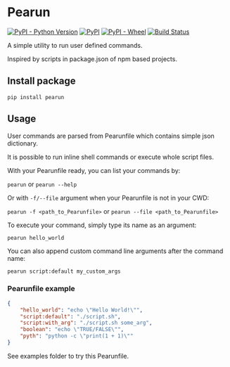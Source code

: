 # Pearun

[![PyPI - Python Version](https://img.shields.io/pypi/pyversions/pearun)](https://pypi.org/project/pearun/)
[![PyPI](https://img.shields.io/pypi/v/pearun)](https://pypi.org/project/pearun/)
[![PyPI - Wheel](https://img.shields.io/pypi/wheel/pearun)](https://pypi.org/project/pearun/)
[![Build Status](https://travis-ci.com/Krakenus/Pearun.svg?branch=master)](https://travis-ci.com/Krakenus/Pearun)

A simple utility to run user defined commands.

Inspired by scripts in package.json of npm based projects.

## Install package

`pip install pearun`

## Usage

User commands are parsed from Pearunfile which contains simple json dictionary.

It is possible to run inline shell commands or execute whole script files.

With your Pearunfile ready, you can list your commands by: 

`pearun` or `pearun --help`

Or with `-f/--file` argument when your Pearunfile is not in your CWD:

`pearun -f <path_to_Pearunfile>` or `pearun --file <path_to_Pearunfile>`

To execute your command, simply type its name as an argument:

`pearun hello_world`

You can also append custom command line arguments after the command name:

`pearun script:default my_custom_args`


### Pearunfile example

```.json
{
    "hello_world": "echo \"Hello World!\"",
    "script:default": "./script.sh",
    "script:with_arg": "./script.sh some_arg",
    "boolean": "echo \"TRUE/FALSE\"",
    "pyth": "python -c \"print(1 + 1)\""
}
```

See examples folder to try this Pearunfile.
